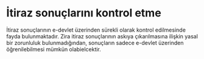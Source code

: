 # İtiraz sonuçlarını kontrol etme  
İtiraz sonuçlarının e-devlet üzerinden sürekli olarak kontrol edilmesinde fayda bulunmaktadır. Zira itiraz sonuçlarının askıya çıkarılmasına ilişkin yasal bir zorunluluk bulunmadığından, sonuçların sadece e-devlet üzerinden öğrenilebilmesi mümkün olabielcektir.
